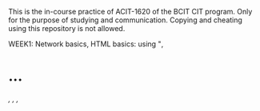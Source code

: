 This is the in-course practice of ACIT-1620 of the BCIT CIT program.
Only for the purpose of studying and communication.
Copying and cheating using this repository is not allowed.

  WEEK1: 
  Network basics, HTML basics: using "<img>, <h1>...<h6>, <head>, <thml>, <title>, ,head>, <body>"

  WEEK2: 
  HTML: "<table>, internal styling, <section>, <a>, <hr>, <be>, <b> vs. <em> vs. <mark> vs. <strong>, <sup> vs. <sub>, <figure>, <qouteblock> etc."

  WEEK3:
  CSS basics
